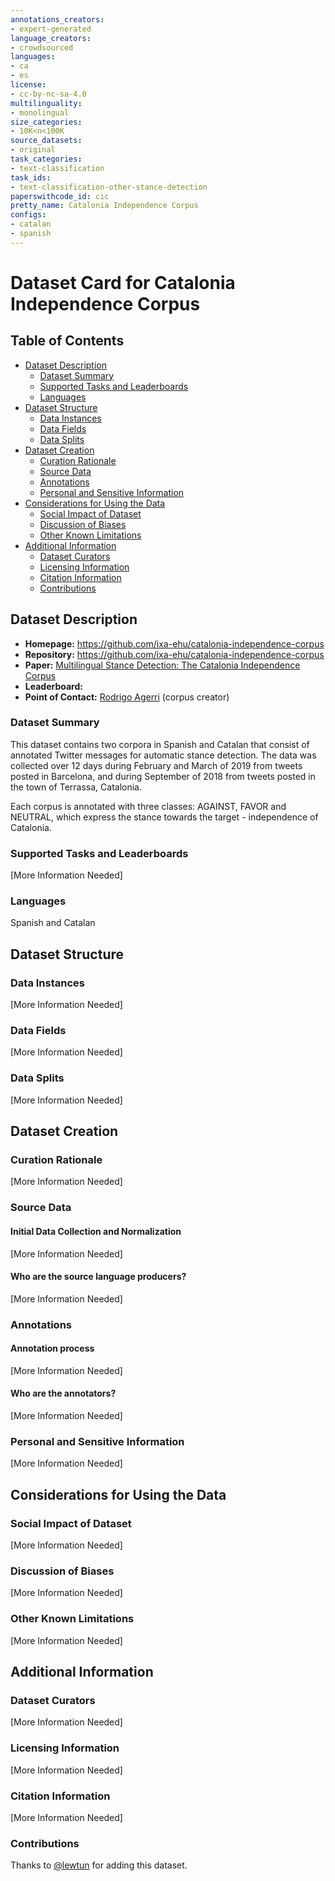 ```yaml
---
annotations_creators:
- expert-generated
language_creators:
- crowdsourced
languages:
- ca
- es
license:
- cc-by-nc-sa-4.0
multilinguality:
- monolingual
size_categories:
- 10K<n<100K
source_datasets:
- original
task_categories:
- text-classification
task_ids:
- text-classification-other-stance-detection
paperswithcode_id: cic
pretty_name: Catalonia Independence Corpus
configs:
- catalan
- spanish
---
```


# Dataset Card for Catalonia Independence Corpus

## Table of Contents
- [Dataset Description](#dataset-description)
  - [Dataset Summary](#dataset-summary)
  - [Supported Tasks and Leaderboards](#supported-tasks-and-leaderboards)
  - [Languages](#languages)
- [Dataset Structure](#dataset-structure)
  - [Data Instances](#data-instances)
  - [Data Fields](#data-fields)
  - [Data Splits](#data-splits)
- [Dataset Creation](#dataset-creation)
  - [Curation Rationale](#curation-rationale)
  - [Source Data](#source-data)
  - [Annotations](#annotations)
  - [Personal and Sensitive Information](#personal-and-sensitive-information)
- [Considerations for Using the Data](#considerations-for-using-the-data)
  - [Social Impact of Dataset](#social-impact-of-dataset)
  - [Discussion of Biases](#discussion-of-biases)
  - [Other Known Limitations](#other-known-limitations)
- [Additional Information](#additional-information)
  - [Dataset Curators](#dataset-curators)
  - [Licensing Information](#licensing-information)
  - [Citation Information](#citation-information)
  - [Contributions](#contributions)

## Dataset Description

- **Homepage:** https://github.com/ixa-ehu/catalonia-independence-corpus
- **Repository:** https://github.com/ixa-ehu/catalonia-independence-corpus
- **Paper:** [Multilingual Stance Detection: The Catalonia Independence Corpus](https://www.aclweb.org/anthology/2020.lrec-1.171/)
- **Leaderboard:**
- **Point of Contact:** [Rodrigo Agerri](https://github.com/ragerri) (corpus creator)

### Dataset Summary

This dataset contains two corpora in Spanish and Catalan that consist of annotated Twitter messages for automatic stance detection. The data was collected over 12 days during February and March of 2019 from tweets posted in Barcelona, and during September of 2018 from tweets posted in the town of Terrassa, Catalonia.

Each corpus is annotated with three classes: AGAINST, FAVOR and NEUTRAL, which express the stance towards the target - independence of Catalonia.

### Supported Tasks and Leaderboards

[More Information Needed]

### Languages

Spanish and Catalan

## Dataset Structure

### Data Instances

[More Information Needed]

### Data Fields

[More Information Needed]

### Data Splits

[More Information Needed]

## Dataset Creation

### Curation Rationale

[More Information Needed]

### Source Data

#### Initial Data Collection and Normalization

[More Information Needed]

#### Who are the source language producers?

[More Information Needed]

### Annotations

#### Annotation process

[More Information Needed]

#### Who are the annotators?

[More Information Needed]

### Personal and Sensitive Information

[More Information Needed]

## Considerations for Using the Data

### Social Impact of Dataset

[More Information Needed]

### Discussion of Biases

[More Information Needed]

### Other Known Limitations

[More Information Needed]

## Additional Information

### Dataset Curators

[More Information Needed]

### Licensing Information

[More Information Needed]

### Citation Information

[More Information Needed]

### Contributions

Thanks to [@lewtun](https://github.com/lewtun) for adding this dataset.
